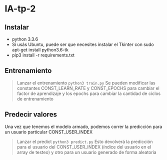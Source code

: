 # IA-tp-2

## Instalar
- python 3.3.6
- Si usás Ubuntu, puede ser que necesites instalar el Tkinter con sudo apt-get install python3.6-tk
- pip3 install -r requirements.txt

## Entrenamiento
> Lanzar el entrenamiento `python3 train.py`
Se pueden modificar las constantes CONST_LEARN_RATE y CONST_EPOCHS para cambiar el factor de aprendizaje y los epochs para cambiar la cantidad de ciclos de entrenamiento

## Predecir valores
Una vez que tenemos el modelo armado, podemos correr la predicción para un usuario particular CONST_USER_INDEX 
> Lanzar el predict `python3 predict.py`
Esto devolverá la predicción para el usuario del CONST_USER_INDEX (índice del usuario en el array de testeo) y otro para un usuario generado de forma aleatoria